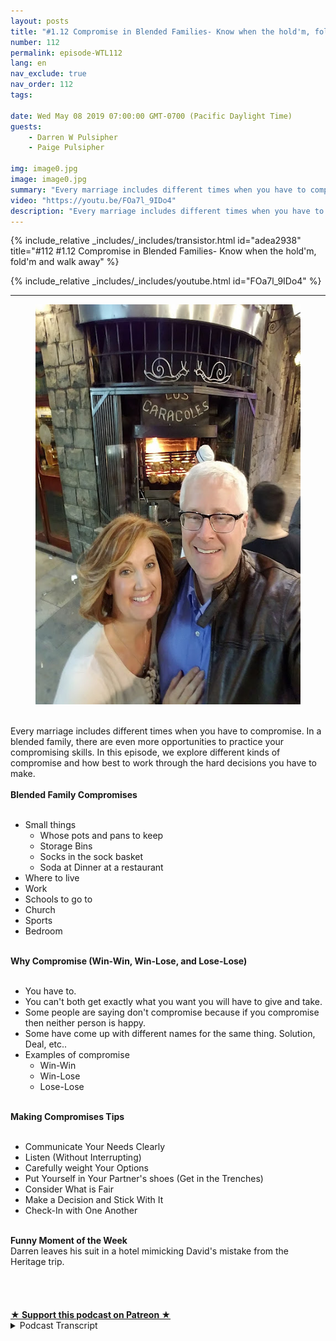 ```yaml
---
layout: posts
title: "#1.12 Compromise in Blended Families- Know when the hold'm, fold'm and walk away"
number: 112
permalink: episode-WTL112
lang: en
nav_exclude: true
nav_order: 112
tags:

date: Wed May 08 2019 07:00:00 GMT-0700 (Pacific Daylight Time)
guests:
    - Darren W Pulsipher
    - Paige Pulsipher

img: image0.jpg
image: image0.jpg
summary: "Every marriage includes different times when you have to compromise. In a blended family, there are even more opportunities to practice your compromising skills. In this episode, we explore different kinds of compromise and how best to work through the hard decisions you have to make."
video: "https://youtu.be/FOa7l_9IDo4"
description: "Every marriage includes different times when you have to compromise. In a blended family, there are even more opportunities to practice your compromising skills. In this episode, we explore different kinds of compromise and how best to work through the hard decisions you have to make."
---
```


<div>
{% include_relative _includes/_includes/transistor.html id="adea2938" title="#112 #1.12 Compromise in Blended Families- Know when the hold'm, fold'm and walk away" %}

{% include_relative _includes/_includes/youtube.html id="FOa7l_9IDo4" %}
</div>

---

<html><head></head><body><div><figure data-trix-attachment="{&quot;contentType&quot;:&quot;image&quot;,&quot;height&quot;:640,&quot;url&quot;:&quot;https://3.bp.blogspot.com/-RouwHhwSrpQ/XNDdA5u9-YI/AAAAAAAE_ZA/V0VM7KK5AwA3LiWH1NpMXsw8ReeblAXnQCEwYBhgL/s640/20161019_213729.jpg&quot;,&quot;width&quot;:480}" data-trix-content-type="image" class="attachment attachment--preview"><img src="./image0.jpg" width="480" height="640"><figcaption class="attachment__caption"></figcaption></figure></div><div><br></div><div>Every marriage includes different times when you have to compromise. In a blended family, there are even more opportunities to practice your compromising skills. In this episode, we explore different kinds of compromise and how best to work through the hard decisions you have to make.</div><div><strong><br>Blended Family Compromises<br></strong><br></div><ul><li>Small things<ul><li>Whose pots and pans to keep</li><li>Storage Bins</li><li>Socks in the sock basket</li><li>Soda at Dinner at a restaurant</li></ul></li><li>Where to live</li><li>Work</li><li>Schools to go to</li><li>Church</li><li>Sports&nbsp;</li><li>Bedroom</li></ul><div><strong><br>Why Compromise (Win-Win, Win-Lose, and Lose-Lose)<br></strong><br></div><ul><li>You have to.</li><li>You can't both get exactly what you want you will have to give and take.</li><li>Some people are saying don't compromise because if you compromise then neither person is happy.</li><li>Some have come up with different names for the same thing. Solution, Deal, etc..</li><li>Examples of compromise<ul><li>Win-Win</li><li>Win-Lose</li><li>Lose-Lose&nbsp;</li></ul></li></ul><div><strong><br>Making Compromises Tips<br></strong><br></div><ul><li>Communicate Your Needs Clearly</li><li>Listen (Without Interrupting)</li><li>Carefully weight Your Options</li><li>Put Yourself in Your Partner's shoes (Get in the Trenches)</li><li>Consider What is Fair</li><li>Make a Decision and Stick With It</li><li>Check-In with One Another</li></ul><div><strong><br>Funny Moment of the Week<br></strong>Darren leaves his suit in a hotel mimicking David's mistake from the Heritage trip.<strong>&nbsp;<br></strong><br></div><div><br></div><div><br><br></div>
<strong>
  <a href="https://www.patreon.com/wheresthelemonade" target="_donate" rel="payment" title="★ Support this podcast on Patreon ★">★ Support this podcast on Patreon ★</a>
</strong></body></html>

<details>
<summary> Podcast Transcript </summary>

<p></p>

</details>
